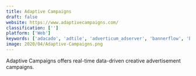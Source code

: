 ```yaml
---
title: Adaptive Campaigns
draft: false 
website: https://www.adaptivecampaigns.com/
classification: ['']
platform: ['Web']
keywords: ['adacado', 'adtile', 'adverticum_adserver', 'bannerflow', 'boost_media', 'celtra', 'enstigo', 'flexitive', 'flite', 'glispa', 'google_marketing_platform', 'madyourself', 'mixpo', 'scoota', 'shakr', 'smartketer', 'snapchat_ads', 'spongecell', 'steelhouse', 'theliveads', 'thunder_cmp', 'whichit', 'justad']
image: 2020/04/Adaptive-Campaigns.png
---
```

Adaptive Campaigns offers real-time data-driven​ creative advertisement campaigns.
